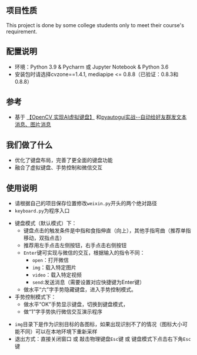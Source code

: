 ## 项目性质
This project is done by some college students only to meet their course's requirement.

## 配置说明
- 环境：Python 3.9 & Pycharm 或 Jupyter Notebook & Python 3.6
- 安装包时请选择cvzone==1.4.1, mediapipe <= 0.8.8（已验证：0.8.3和0.8.8）

## 参考
- 基于 [【OpenCV 实现AI虚拟键盘】](https://blog.csdn.net/weixin_44692055/article/details/121576593) 
和[pyautogui实战--自动给好友群发文本消息、图片消息](https://blog.csdn.net/m0_49710816/article/details/124166333)

## 我们做了什么
- 优化了键盘布局，完善了更全面的键盘功能
- 融合了虚拟键盘、手势控制和微信交互

## 使用说明
- 请根据自己的项目保存位置修改`weixin.py`开头的两个绝对路径
- `keyboard.py`为程序入口
+ 键盘模式（默认模式）下：
	- 键盘点击的触发条件是中指和食指伸直（向上），其他手指弯曲（推荐单指移动，双指点击）
	- 推荐用左手点击左侧按钮，右手点击右侧按钮
	- `Enter`键可实现与微信的交互，根据输入的指令不同：
		+ `open`：打开微信
		+ `img`：载入特定图片
		+ `video`：载入特定视频
		+ `send`:发送消息（需要设置对应快捷键为Enter键）
	- 做水平“六”字手势隐藏键盘，进入手势控制模式。
+ 手势控制模式下：
	- 做水平“OK”手势显示键盘，切换到键盘模式，
	- 做“1”字手势执行微信交互演示程序

- `img`目录下是作为识别目标的各图标，如果出现识别不了的情况（图标大小可能不同）可以在本地环境下重新采样
- 退出方式：直接关闭窗口 或 敲击物理键盘`Esc`键 或 键盘模式下点击右下角`Esc`键
